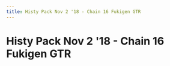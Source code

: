 ```yaml
---
title: Histy Pack Nov 2 '18 - Chain 16 Fukigen GTR
---
```

<ClientOnly><AssetLoader :reloadOnce="true" />
# Histy Pack Nov 2 '18 - Chain 16 Fukigen GTR

<GameSlides :jsonFileToLoad="'playermade/histy_nov2/chain16_.json'" :useRandomSeed="false" :useManualData="false" :replay="true"></GameSlides>

</ClientOnly>
